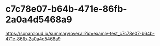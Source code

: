 # c7c78e07-b64b-471e-86fb-2a0a4d5468a9
https://sonarcloud.io/summary/overall?id=examly-test_c7c78e07-b64b-471e-86fb-2a0a4d5468a9
